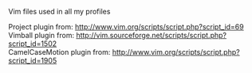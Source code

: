 Vim files used in all my profiles

Project plugin from: http://www.vim.org/scripts/script.php?script_id=69  
Vimball plugin from: http://vim.sourceforge.net/scripts/script.php?script_id=1502  
CamelCaseMotion plugin from: http://www.vim.org/scripts/script.php?script_id=1905
